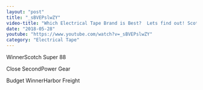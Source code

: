 ```yaml
---
layout: "post"
title: "_sBVEPslwZY"
video-title: "Which Electrical Tape Brand is Best?  Lets find out! Scotch Super 88, Duck, StikTek, Super 33"
date: "2018-05-28"
youtube: "https://www.youtube.com/watch?v=_sBVEPslwZY"
category: "Electrical Tape"
---
```

<div class="space-y-1"><p><span class="inline-flex items-center justify-center px-2 py-1 mr-2 text-sm font-semibold leading-none text-red-50 bg-red-600 rounded-full">Winner</span>Scotch Super 88<br></p><p><span class="inline-flex items-center justify-center px-2 py-1 mr-2 text-sm font-semibold leading-none bg-white hover:bg-gray-100 text-gray-400 border border-gray-200 rounded-full">Close Second</span>Power Gear<br></p><p><span class="inline-flex items-center justify-center px-2 py-1 mr-2 text-sm font-semibold leading-none bg-white hover:bg-gray-100 text-gray-400 border border-gray-200 rounded-full">Budget Winner</span>Harbor Freight<br></p></div>